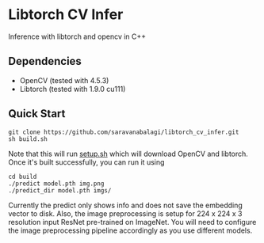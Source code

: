 # Libtorch CV Infer

Inference with libtorch and opencv in C++

## Dependencies

- OpenCV (tested with 4.5.3)
- Libtorch (tested with 1.9.0 cu111)

## Quick Start

```
git clone https://github.com/saravanabalagi/libtorch_cv_infer.git
sh build.sh
```

Note that this will run [setup.sh](setup.sh) which will download OpenCV and libtorch. Once it's built successfully, you can run it using

```
cd build
./predict model.pth img.png
./predict_dir model.pth imgs/
```

Currently the predict only shows info and does not save the embedding vector to disk. Also, the image preprocessing is setup for 224 x 224 x 3 resolution input ResNet pre-trained on ImageNet. You will need to configure the image preprocessing pipeline accordingly as you use different models.
